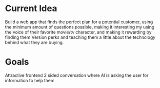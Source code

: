 # Current Idea

Build a web app that finds the perfect plan for a potential customer, using the minimum amount of questions possible, making it interesting my using the voice of their favorite movie/tv character, and making it rewarding by finding them Version perks and teaching them a little about the technology behind what they are buying.

# Goals
Attractive frontend
2 sided conversation where AI is asking the user for information to help them
